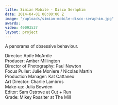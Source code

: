 ```yaml
---
title: Simian Mobile - Disco Seraphim
date: 2014-04-01 00:00:00 Z
image: "/uploads/simian-mobile-disco-seraphim.jpg"
awards:
video: 40093537
layout: project
---
```


A panorama of obsessive behaviour.

Director: Aoife McArdle  
Producer: Amber Millington  
Director of Photography: Paul Newton  
Focus Puller: Julie Moniere / Nicolas Martin  
Production Manager: Kat Cattaneo  
Art Director: Charlie Lambros  
Make-up: Julia Bowden  
Editor: Sam Ostrove at Cut + Run  
Grade: Mikey Rossiter at The Mill